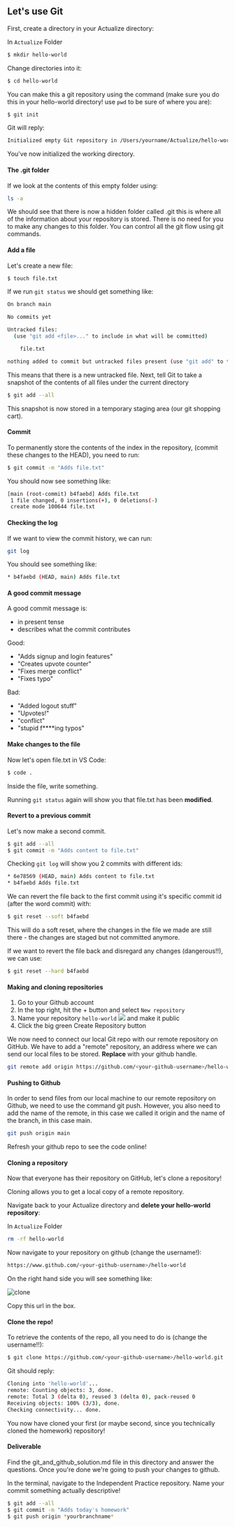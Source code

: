 ## Let's use Git

First, create a directory in your Actualize directory:

In `Actualize` Folder

```bash
$ mkdir hello-world
```

Change directories into it:

```bash
$ cd hello-world
```

You can make this a git repository using the command (make sure you do this in your hello-world directory! use `pwd` to be sure of where you are):

```bash
$ git init
```

Git will reply:

```bash
Initialized empty Git repository in /Users/yourname/Actualize/hello-world/.git/
```

You've now initialized the working directory.

#### The .git folder

If we look at the contents of this empty folder using:

```bash
ls -a
```

We should see that there is now a hidden folder called .git this is where all of the information about your repository is stored. There is no need for you to make any changes to this folder. You can control all the git flow using git commands.

#### Add a file

Let's create a new file:

```bash
$ touch file.txt
```

If we run `git status` we should get something like:

```bash
On branch main

No commits yet

Untracked files:
  (use "git add <file>..." to include in what will be committed)

	file.txt

nothing added to commit but untracked files present (use "git add" to track)
```

This means that there is a new untracked file. Next, tell Git to take a snapshot of the contents of all files under the current directory

```bash
$ git add --all
```

This snapshot is now stored in a temporary staging area (our git shopping cart).

#### Commit

To permanently store the contents of the index in the repository, (commit these changes to the HEAD), you need to run:

```bash
$ git commit -m "Adds file.txt"
```

You should now see something like:

```bash
[main (root-commit) b4faebd] Adds file.txt
 1 file changed, 0 insertions(+), 0 deletions(-)
 create mode 100644 file.txt
```

#### Checking the log

If we want to view the commit history, we can run:

```bash
git log
```

You should see something like:

```bash
* b4faebd (HEAD, main) Adds file.txt
```

#### A good commit message

A good commit message is:

- in present tense
- describes what the commit contributes

Good:

- "Adds signup and login features"
- "Creates upvote counter"
- "Fixes merge conflict"
- "Fixes typo"

Bad:

- "Added logout stuff"
- "Upvotes!"
- "conflict"
- "stupid f\*\*\*\*ing typos"

#### Make changes to the file

Now let's open file.txt in VS Code:

```bash
$ code .
```

Inside the file, write something.

Running `git status` again will show you that file.txt has been **modified**.

#### Revert to a previous commit

Let's now make a second commit.

```bash
$ git add --all
$ git commit -m "Adds content to file.txt"
```

Checking `git log` will show you 2 commits with different ids:

```bash
* 6e78569 (HEAD, main) Adds content to file.txt
* b4faebd Adds file.txt
```

We can revert the file back to the first commit using it's specific commit id (after the word commit) with:

```bash
$ git reset --soft b4faebd
```

This will do a soft reset, where the changes in the file we made are still there - the changes are staged but not committed anymore.

If we want to revert the file back and disregard any changes (dangerous!!), we can use:

```bash
$ git reset --hard b4faebd
```

#### Making and cloning repositories

1. Go to your Github account
2. In the top right, hit the + button and select `New repository`
3. Name your repository `hello-world`
   ![](https://help.github.com/assets/images/help/repository/repo-create-name.png) and make it public
4. Click the big green Create Repository button

We now need to connect our local Git repo with our remote repository on GitHub. We have to add a "remote" repository, an address where we can send our local files to be stored. **Replace** <your-github-username> with your github handle.

```bash
git remote add origin https://github.com/<your-github-username>/hello-world.git
```

#### Pushing to Github

In order to send files from our local machine to our remote repository on Github, we need to use the command git push. However, you also need to add the name of the remote, in this case we called it origin and the name of the branch, in this case main.

```bash
git push origin main
```

Refresh your github repo to see the code online!

#### Cloning a repository

Now that everyone has their repository on GitHub, let's clone a repository!

Cloning allows you to get a local copy of a remote repository.

Navigate back to your Actualize directory and **delete your hello-world repository**:

In `Actualize` Folder

```bash
rm -rf hello-world
```

Now navigate to your repository on github (change the username!):

```bash
https://www.github.com/<your-github-username>/hello-world
```

On the right hand side you will see something like:

![clone](https://cloud.githubusercontent.com/assets/40461/8228838/dfdc57a0-15a9-11e5-90a7-6c4fa8641ae6.jpg)

Copy this url in the box.

#### Clone the repo!

To retrieve the contents of the repo, all you need to do is (change the username!!):

```bash
$ git clone https://github.com/<your-github-username>/hello-world.git
```

Git should reply:

```bash
Cloning into 'hello-world'...
remote: Counting objects: 3, done.
remote: Total 3 (delta 0), reused 3 (delta 0), pack-reused 0
Receiving objects: 100% (3/3), done.
Checking connectivity... done.
```

You now have cloned your first (or maybe second, since you technically cloned the homework) repository!

#### Deliverable

Find the git_and_github_solution.md file in this directory and answer the questions. Once you're done we're going to push your changes to github.

In the terminal, navigate to the Independent Practice repository. Name your commit something actually descriptive!

```bash
$ git add --all
$ git commit -m "Adds today's homework"
$ git push origin *yourbranchname*
```
